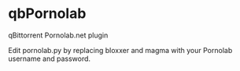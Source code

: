 # qbPornolab
qBittorrent Pornolab.net plugin 

Edit pornolab.py by replacing bloxxer and magma with your Pornolab username and password.
